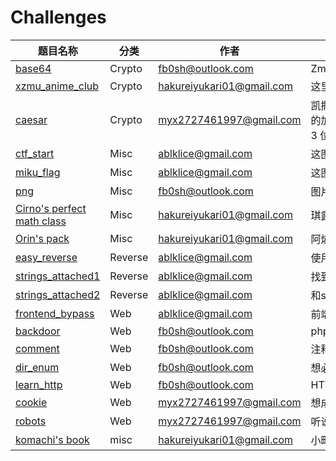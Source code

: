# Challenges

| 题目名称 | 分类 | 作者 | 描述 |
|---------|------|------|------|
| [base64](Crypto/base64/meta.toml) | Crypto | fb0sh@outlook.com | ZmxhZ3tiMWQxZmNmNy01NzQyLTQ0OTctODYwOC1iZGU1NDlmMWQ1MmV9 |
| [xzmu_anime_club](Crypto/xzmu_anime_club/meta.toml) | Crypto | hakureiyukari01@gmail.com | 这里是西藏民族大学动漫社，欢迎来玩 |
| [caesar](Crypto/caesar/meta.toml) | Crypto | myx2727461997@gmail.com | 凯撒大帝的秘密信息！  密文：iordwfwi{fdhvdu_flskhu_lv_hdvb}  提示1：这是最古老的加密方法之一 提示2：凯撒密码的位移量通常在 1-25 之间 提示3：试试往回移动 3 位 |
| [ctf_start](Misc/ctf_start/meta.toml) | Misc | ablklice@gmail.com | 这图片好像缺点什么 |
| [miku_flag](Misc/miku_flag/meta.toml) | Misc | ablklice@gmail.com | 这图片好像缺点什么 |
| [png](Misc/png/meta.toml) | Misc | fb0sh@outlook.com | 图片里面有什么 |
| [Cirno&#39;s perfect math class](Misc/Cirno%27s%20perfect%20math%20class/meta.toml) | Misc | hakureiyukari01@gmail.com | 琪露诺发现幻想乡巴士里有base编码 |
| [Orin&#39;s pack](Misc/Orin%27s%20pack/meta.toml) | Misc | hakureiyukari01@gmail.com | 阿燐在她的猫车中找到一个神秘压缩包 |
| [easy_reverse](Reverse/easy_reverse/meta.toml) | Reverse | ablklice@gmail.com | 使用tea算法进行解密,答案使用flag{}进行包裹 |
| [strings_attached1](Reverse/strings_attached1/meta.toml) | Reverse | ablklice@gmail.com | 找到了一串字符串，要用什么算法解密呢 |
| [strings_attached2](Reverse/strings_attached2/meta.toml) | Reverse | ablklice@gmail.com | 和strings_attached1加密算法一样，但好像又有一些不同 |
| [frontend_bypass](Web/frontend_bypass/meta.toml) | Web | ablklice@gmail.com | 前端绕过 |
| [backdoor](Web/backdoor/meta.toml) | Web | fb0sh@outlook.com | php backdoor |
| [comment](Web/comment/meta.toml) | Web | fb0sh@outlook.com | 注释里面有什么？ |
| [dir_enum](Web/dir_enum/meta.toml) | Web | fb0sh@outlook.com | 想必你一定知道什么是目录扫描吧 |
| [learn_http](Web/learn_http/meta.toml) | Web | fb0sh@outlook.com | HTTP Protocol |
| [cookie](Web/cookie/meta.toml) | Web | myx2727461997@gmail.com | 想成为管理员吗？也许你需要一个特殊的饼干！ |
| [robots](Web/robots/meta.toml) | Web | myx2727461997@gmail.com | 听说搜索引擎的爬虫都会先看 robots.txt 文件？ |
| [komachi&#39;s book](misc/komachi%27s%20book/meta.toml) | misc | hakureiyukari01@gmail.com | 小町摸鱼时会写小说,她可能会将小说变成zip包来存储 |
